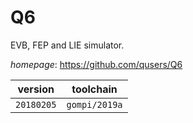 # Q6

EVB, FEP and LIE simulator.

*homepage*: <https://github.com/qusers/Q6>

version | toolchain
--------|----------
``20180205`` | ``gompi/2019a``
